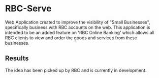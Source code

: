 # RBC-Serve

Web Application created to improve the visibility of "Small Businesses", specifically business with RBC accounts on the web. This application is intended to be an added feature on 'RBC Online Banking' which allows all RBC clients to view and order the goods and services from these businesses. 

## Results
The idea has been picked up by RBC and is currently in development.
